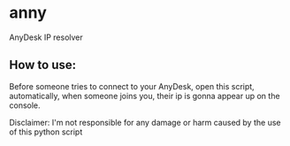 # anny
AnyDesk IP resolver

## How to use:
Before someone tries to connect to your AnyDesk, open this script, automatically, when someone joins you, their ip is gonna appear up on the console.

Disclaimer: I'm not responsible for any damage or harm caused by the use of this python script
